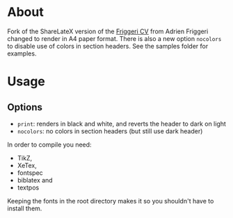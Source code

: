 # About

Fork of the ShareLateX version of the [Friggeri CV](https://www.sharelatex.com/templates/cv-or-resume/fancy-cv) from Adrien Friggeri changed to render in A4 paper format. There is also a new option `nocolors` to disable use of colors in section headers. See the samples folder for examples.

# Usage

## Options

* `print`: renders in black and white, and reverts the header to dark on light
* `nocolors`: no colors in section headers (but still use dark header)

In order to compile you need:

* TikZ,
* XeTex,
* fontspec
* biblatex and
* textpos

Keeping the fonts in the root directory makes it so you shouldn't have to install them.

